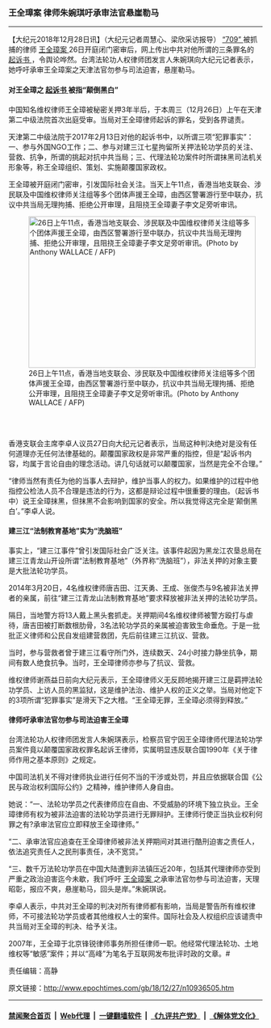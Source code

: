 ### 王全璋案 律师朱婉琪吁承审法官悬崖勒马
------------------------

<p>
 【大纪元2018年12月28日讯】（大纪元记者周慧心、梁欣采访报导）
 <a href="http://www.epochtimes.com/gb/tag/%E2%80%9C709%E2%80%9D.html">
  “709”
 </a>
 被抓捕的律师
 <a href="http://www.epochtimes.com/gb/tag/%E7%8E%8B%E5%85%A8%E7%92%8B%E6%A1%88.html">
  王全璋案
 </a>
 26日开庭闭门密审后，网上传出中共对他所谓的三条罪名的
 <a href="http://www.epochtimes.com/gb/tag/%E8%B5%B7%E8%AF%89%E4%B9%A6.html">
  起诉书
 </a>
 ，令舆论哗然。台湾法轮功人权律师团发言人朱婉琪向大纪元记者表示，她呼吁承审王全璋案之天津法官勿参与司法迫害，悬崖勒马。
</p>
<h4>
 对王全璋之
 <a href="http://www.epochtimes.com/gb/tag/%E8%B5%B7%E8%AF%89%E4%B9%A6.html">
  起诉书
 </a>
 被指“颠倒黑白”
</h4>
<p>
 中国知名维权律师王全璋被秘密关押3年半后，于本周三（12月26日）上午在天津第二中级法院首次出庭受审。当局对王全璋律师起诉的罪名，受到各界谴责。
</p>
<p>
 天津第二中级法院于2017年2月13日对他的起诉书中，以所谓三项“犯罪事实”：一、参与外国NGO工作；二、参与对建三江七星拘留所关押法轮功学员的关注、营救、抗争，所谓的挑起对抗中共当局；三、代理法轮功案件时所谓抹黑司法机关形象等，称王全璋组织、策划、实施颠覆国家政权。
</p>
<p>
 王全璋被开庭闭门密审，引发国际社会关注。当天上午11点，香港当地支联会、涉民联及中国维权律师关注组等多个团体声援王全璋，由西区警署游行至中联办，抗议中共当局无理拘捕、拒绝公开审理，且阻挠王全璋妻子李文足旁听审讯。
</p>
<figure class="wp-caption aligncenter" id="attachment_10936552" style="width: 450px">
 <a href="http://i.epochtimes.com/assets/uploads/2018/12/GettyImages-1074820582.jpg">
  <img alt="26日上午11点，香港当地支联会、涉民联及中国维权律师关注组等多个团体声援王全璋，由西区警署游行至中联办，抗议中共当局无理拘捕、拒绝公开审理，且阻挠王全璋妻子李文足旁听审讯。(Photo by Anthony WALLACE / AFP)" class="size-medium wp-image-10936552" height="300" src="http://i.epochtimes.com/assets/uploads/2018/12/GettyImages-1074820582-450x300.jpg" width="450"/>
 </a>
 <br/><figcaption class="wp-caption-text">
  26日上午11点，香港当地支联会、涉民联及中国维权律师关注组等多个团体声援王全璋，由西区警署游行至中联办，抗议中共当局无理拘捕、拒绝公开审理，且阻挠王全璋妻子李文足旁听审讯。(Photo by Anthony WALLACE / AFP)
 </figcaption><br/>
</figure><br/>
<p>
 香港支联会主席李卓人议员27日向大纪元记者表示，当局这种判决绝对是没有任何道理亦无任何法律基础的。颠覆国家政权是非常严重的指控，但是“起诉书内容，均属于言论自由的理念活动。讲几句话就可以颠覆国家，当然是完全不合理。”
</p>
<p>
 “律师当然有责任为他的当事人去辩护，维护当事人的权力。如果维护的过程中他指控公检法人员不合理是违法的行为，这都是辩论过程中很重要的理由。（起诉书中）说王全璋抹黑，但抹黑不会影响到国家的安全。所以我觉得这完全是‘颠倒黑白’。”李卓人说。
</p>
<h4>
 建三江“法制教育基地”实为“洗脑班”
</h4>
<p>
 事实上，“建三江事件”曾引发国际社会广泛关注。该事件起因为黑龙江农垦总局在建三江青龙山开设所谓“法制教育基地”（外界称“洗脑班”），非法关押的对象主要是大批法轮功学员。
</p>
<p>
 2014年3月20日，4名维权律师唐吉田、江天勇、王成、张俊杰与9名被非法关押者的亲属，前往“建三江青龙山法制教育基地”要求释放被非法关押的法轮功学员。
</p>
<p>
 隔日，当地警方将13人戴上黑头套抓走。关押期间4名维权律师被警方殴打与虐待，唐吉田被打断数根肋骨，3名法轮功学员的亲属被迫害致生命垂危。于是一批批正义律师和公民自发组建营救团，先后前往建三江抗议、营救。
</p>
<p>
 当时，参与营救者曾于建三江看守所门外，连续数天、24小时接力静坐抗争，期间有数人绝食抗争。当时，王全璋律师亦参与了抗议、营救。
</p>
<p>
 维权律师谢燕益日前向大纪元表示，王全璋律师义无反顾地揭开建三江是羁押法轮功学员、上访人员的黑监狱，这是维护法治、维护人权的正义之举。当局对他定下的3项所谓“犯罪事实”是滑天下之大稽。“王全璋无罪，王全璋必须得到释放。”
</p>
<h4>
 律师吁承审法官勿参与司法迫害王全璋
</h4>
<p>
 台湾法轮功人权律师团发言人朱婉琪表示，检察员官宁因王全璋律师代理法轮功学员案件竟以颠覆国家政权罪名起诉王律师，实属明显违反联合国1990年《关于律师作用之基本原则》之规定。
</p>
<p>
 中国司法机关不得对律师执业进行任何不当的干涉或处罚，并且应依据联合国《公民与政治权利国际公约》之精神，维护律师人身自由。
</p>
<p>
 她说：“一、法轮功学员之代表律师应在自由、不受威胁的环境下独立执业。王全璋律师有权为被非法迫害的法轮功学员进行无罪辩护。王律师行使正当执业权利何罪之有?承审法官应立即释放王全璋律师。”
</p>
<p>
 “二、承审法官应追查在王全璋律师被非法关押期间对其进行酷刑迫害之责任人，依法追究责任人之民刑事责任，决不宽贷。”
</p>
<p>
 “三、数千万法轮功学员在中国大陆遭到非法镇压近20年，包括其代理律师亦受到严重之政治迫害迄今未歇，我们呼吁
 <a href="http://www.epochtimes.com/gb/tag/%E7%8E%8B%E5%85%A8%E7%92%8B%E6%A1%88.html">
  王全璋案
 </a>
 之承审法官勿参与司法迫害，天理昭彰，报应不爽，悬崖勒马，回头是岸。”朱婉琪说。
</p>
<p>
 李卓人表示，中共对王全璋的判决对所有律师都有影响，当局是警告所有维权律师，不可接法轮功学员或者其他维权人士的案件。国际社会及人权组织应该谴责中共当局对王全璋的判决、给予关注。
</p>
<p>
 2007年，王全璋于北京锋锐律师事务所担任律师一职。他经常代理法轮功、土地维权等“敏感”案件；并以“高峰”为笔名于互联网发布批评时政的文章。#
</p>
<p>
 责任编辑：高静
</p>

原文链接：http://www.epochtimes.com/gb/18/12/27/n10936505.htm


------------------------
#### [禁闻聚合首页](https://github.com/gfw-breaker/banned-news/blob/master/README.md) &nbsp;|&nbsp; [Web代理](https://github.com/gfw-breaker/open-proxy/blob/master/README.md) &nbsp;|&nbsp; [一键翻墙软件](https://github.com/gfw-breaker/nogfw/blob/master/README.md) &nbsp;|&nbsp; [《九评共产党》](https://github.com/gfw-breaker/9ping.md/blob/master/README.md#九评之一评共产党是什么) &nbsp;|&nbsp; [《解体党文化》](https://github.com/gfw-breaker/jtdwh.md/blob/master/README.md#绪论)